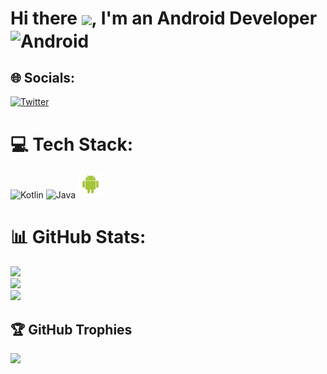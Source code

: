 # Hi there <img align="center" src="https://media.giphy.com/media/yxicUANit7fTdEdZgr/giphy.gif" width="35">, I'm an Android Developer<img align="center" alt="Android" width="55" src="https://media.giphy.com/media/Y4bzv6DYbYzy8jDnoW/giphy.gif" /></h2>

## 🌐 Socials:
[![Twitter](https://img.shields.io/badge/Twitter-%231DA1F2.svg?logo=Twitter&logoColor=white)](https://twitter.com/@JaimeGa24741656) 

# 💻 Tech Stack:
![Kotlin](https://img.shields.io/badge/kotlin-%230095D5.svg?style=for-the-badge&logo=kotlin&logoColor=white) ![Java](https://img.shields.io/badge/java-%23ED8B00.svg?style=for-the-badge&logo=java&logoColor=white) <img src="https://raw.githubusercontent.com/devicons/devicon/master/icons/android/android-original-wordmark.svg" alt="android" width="40" height="40"/>
# 📊 GitHub Stats:
![](https://github-readme-stats.vercel.app/api?username=jparrgam&theme=nord&hide_border=false&include_all_commits=true&count_private=true)<br/>
![](https://github-readme-streak-stats.herokuapp.com/?user=jparrgam&theme=nord&hide_border=false)<br/>
![](https://github-readme-stats.vercel.app/api/top-langs/?username=jparrgam&theme=nord&hide_border=false&include_all_commits=true&count_private=true&layout=compact)

## 🏆 GitHub Trophies
![](https://github-profile-trophy.vercel.app/?username=jparrgam&theme=flat&no-frame=false&no-bg=true&margin-w=4)


